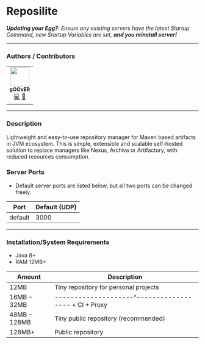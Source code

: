 # Reposilite
***Updating your Egg?**: Ensure any existing servers have the latest Startup Command, new Startup Variables are set, **and you reinstall server!***
___
### Authors / Contributors
<!-- prettier-ignore-start -->
<!-- markdownlint-disable -->
<table>
    <tr>
        <td align="center">
            <a href="https://github.com/gOOvER">
                <img src="https://avatars.githubusercontent.com/u/116325" width="50px;" alt=""/><br /><sub><b>gOOvER</b></sub>
            </a>
            <br />
            <a href="https://github.com/parkervcp/eggs/commits?author=gOOvER" title="Codes">💻</a>
            <a href="https://github.com/parkervcp/eggs/commits?author=gOOvER" title="Maintains">🔨</a>
        </td>
    </tr>
</table>
<!-- markdownlint-enable -->
<!-- prettier-ignore-end -->

___
### Description
Lightweight and easy-to-use repository manager for Maven based artifacts in JVM ecosystem. This is simple, extensible and scalable self-hosted solution to replace managers like Nexus, Archiva or Artifactory, with reduced resources consumption.

### Server Ports
- Default server ports are listed below, but all two ports can be changed freely.

| Port | Default (UDP) |
|---------|---------|
| default | 3000 |

___
### Installation/System Requirements

- Java 8+
- RAM 12MB+

|Amount|Description|
|-------------|--------------------------------------------------|
|12MB|Tiny repository for personal projects|
|16MB - 32MB |--------------------^------------------ + CI + Proxy|
|48MB - 128MB | Tiny public repository (recommended)|
|128MB+ | Public repository|
